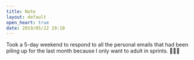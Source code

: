 ```yaml
---
title: Note
layout: default
open_heart: true
date: 2019/05/22 19:10
---
```


Took a 5-day weekend to respond to all the personal emails that had been piling up for the last month because I only want to adult in sprints. 🤦🏻‍♀️
